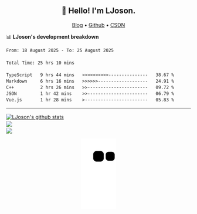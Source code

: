 <h2 align="center">👋 Hello! I'm LJoson.</h2>
<p align="center">
  <a href="https://ljoson.github.io/">Blog</a> •
  <a href="https://github.com/LJoson">Github</a> •
  <a href="https://blog.csdn.net/qq_43743037">CSDN</a>
</p>

 📊 **LJoson's development breakdown**
<!--START_SECTION:waka-->

```txt
From: 18 August 2025 - To: 25 August 2025

Total Time: 25 hrs 10 mins

TypeScript   9 hrs 44 mins   >>>>>>>>>>---------------   38.67 %
Markdown     6 hrs 16 mins   >>>>>>-------------------   24.91 %
C++          2 hrs 26 mins   >>-----------------------   09.72 %
JSON         1 hr 42 mins    >>-----------------------   06.79 %
Vue.js       1 hr 28 mins    >------------------------   05.83 %
```

<!--END_SECTION:waka-->
-------


<!--
**LJoson/LJoson** is a ✨ _special_ ✨ repository because its `README.md` (this file) appears on your GitHub profile.

```text
Python       53 mins         ██████████░░░░░░░░░░░░░░░   39.35 %
Markdown     46 mins         ████████▓░░░░░░░░░░░░░░░░   34.75 %
C++          16 mins         ███░░░░░░░░░░░░░░░░░░░░░░   12.52 %
Other        12 mins         ██▒░░░░░░░░░░░░░░░░░░░░░░   09.45 %
```

Here are some ideas to get you started:

- 🔭 I’m currently working on ...
- 🌱 I’m currently learning ...
- 👯 I’m looking to collaborate on ...
- 🤔 I’m looking for help with ...
- 💬 Ask me about ...
- 📫 How to reach me: ...
- 😄 Pronouns: ...
- ⚡ Fun fact: ...
-thanks:https://github.com/anuraghazra/github-readme-stats
        https://github.com/athul/waka-readme

-->



<a href="https://github.com/LJoson">
  <img align="center" src="https://github-readme-stats-eight-theta.vercel.app/api?username=LJoson&show_icons=true&include_all_commits=true&theme=tokyonight" alt="LJoson's github stats" />
</a>
<br>
<a href="https://github.com/LJoson">
  <!-- Change the `github-readme-stats.anuraghazra1.vercel.app` to `github-readme-stats.vercel.app`  -->
  <img align="center" src="https://github-readme-stats-eight-theta.vercel.app/api/top-langs/?username=LJoson&layout=compact&theme=tokyonight" />
</a>
<br>
</a>    
<a href="https://lj_evan.gitee.io/">
  <!-- Change the `github-readme-stats.anuraghazra1.vercel.app` to `github-readme-stats.vercel.app`  -->
  <img align="center" src="https://github-readme-stats-eight-theta.vercel.app/api/pin/?username=LJoson&repo=ljoson.github.io&theme=tokyonight" />
</a>
<p align="center">
  <img src="https://github.com/LJoson/LJoson/raw/output/github-contribution-grid-snake.svg" alt="snake"></center>
</p>
